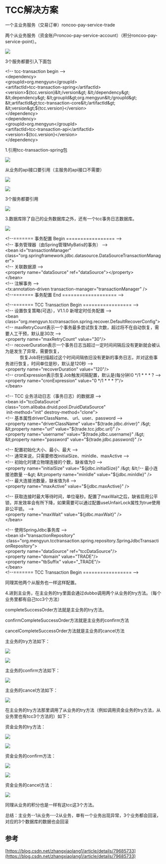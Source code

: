 # TCC解决方案

一个主业务服务（交易订单）roncoo-pay-service-trade

两个从业务服务（资金账户roncoo-pay-service-account）（积分roncoo-pay-service-point）。



![](/assets/import-tcc-01.png)  


3个服务都要引入下面包

&lt;!-- tcc-transaction begin --&gt;  
&lt;dependency&gt;  
&lt;groupId&gt;org.mengyun&lt;/groupId&gt;  
&lt;artifactId&gt;tcc-transaction-spring&lt;/artifactId&gt;  
&lt;version&gt;${tcc.version}&lt;/version&gt;  
&lt;/dependency&gt;  
&lt;dependency&gt;  
&lt;groupId&gt;org.mengyun&lt;/groupId&gt;  
&lt;artifactId&gt;tcc-transaction-core&lt;/artifactId&gt;  
&lt;version&gt;${tcc.version}&lt;/version&gt;  
&lt;/dependency&gt;  
&lt;dependency&gt;  
&lt;groupId&gt;org.mengyun&lt;/groupId&gt;  
&lt;artifactId&gt;tcc-transaction-api&lt;/artifactId&gt;  
&lt;version&gt;${tcc.version}&lt;/version&gt;  
&lt;/dependency&gt;  


1.引用tcc-transaction-spring包

![](/assets/import-tcc-02.png)  


从业务的api接口要引用（主服务的api接口不需要）

![](/assets/import-tcc-03.png)  


![](/assets/import-tcc-04.png)  


3个服务都要引用

![](/assets/import-tcc-05.png)  


3.数据库除了自己的业务数据库之外，还有一个tcc事务日志数据库。

![](/assets/import-tcc-06.png)  


&lt;!--======= 事务配置 Begin ================= --&gt;  
&lt;!-- 事务管理器（由Spring管理MyBatis的事务） --&gt;  
&lt;bean id="transactionManager"  
class="org.springframework.jdbc.datasource.DataSourceTransactionManager"&gt;  
&lt;!-- 关联数据源 --&gt;  
&lt;property name="dataSource" ref="dataSource"&gt;&lt;/property&gt;  
&lt;/bean&gt;  
&lt;!-- 注解事务 --&gt;  
&lt;tx:annotation-driven transaction-manager="transactionManager" /&gt;  
&lt;!--======= 事务配置 End =================== --&gt;  
  
  
&lt;!--======= TCC Transaction Begin ================= --&gt;  
&lt;!-- 设置恢复策略\(可选），V1.1.0 新增定时任务配置 --&gt;  
&lt;bean class="org.mengyun.tcctransaction.spring.recover.DefaultRecoverConfig"&gt;  
&lt;!-- maxRetryCount表示一个事务最多尝试恢复次数，超过将不在自动恢复，需要人工干预，默认是30次 --&gt;  
&lt;property name="maxRetryCount" value="30"/&gt;  
&lt;!-- recoverDuration表示一个事务日志当超过一定时间间隔后没有更新就会被认为是发生了异常，需要恢复，  
            恢复Job将扫描超过这个时间间隔依旧没有更新的事务日志，并对这些事务进行恢复，时间单位是秒，默认是120秒 --&gt;  
&lt;property name="recoverDuration" value="120"/&gt;  
&lt;!-- cronExpression表示恢复Job触发间隔配置，默认是\(每分钟\)0 \*/1 \* \* \* ? --&gt;  
&lt;property name="cronExpression" value="0 \*/1 \* \* \* ?"/&gt;  
&lt;/bean&gt;  
  
&lt;!-- TCC 业务活动日志（事务日志）的数据源 --&gt;  
&lt;bean id="tccDataSource" class="com.alibaba.druid.pool.DruidDataSource"  
 init-method="init" destroy-method="clone"&gt;  
&lt;!-- 基本属性driverClassName、 url、user、password --&gt;  
&lt;property name="driverClassName" value="${trade.jdbc.driver}" /&gt;  
&lt;property name="url" value="${trade.tcc.jdbc.url}" /&gt;  
&lt;property name="username" value="${trade.jdbc.username}" /&gt;  
&lt;property name="password" value="${trade.jdbc.password}" /&gt;  
  
  
&lt;!-- 配置初始化大小、最小、最大 --&gt;  
&lt;!-- 通常来说，只需要修改initialSize、minIdle、maxActive --&gt;  
&lt;!-- 初始化时建立物理连接的个数，缺省值为0 --&gt;  
&lt;property name="initialSize" value="${jdbc.initialSize}" /&gt;  
&lt;!-- 最小连接池数量 --&gt;  
&lt;property name="minIdle" value="${jdbc.minIdle}" /&gt;  
&lt;!-- 最大连接池数量，缺省值为8 --&gt;  
&lt;property name="maxActive" value="${jdbc.maxActive}" /&gt;  
  
  
&lt;!-- 获取连接时最大等待时间，单位毫秒。配置了maxWait之后，缺省启用公平锁，并发效率会有所下降，如果需要可以通过配置useUnfairLock属性为true使用非公平锁。 --&gt;  
&lt;property name="maxWait" value="${jdbc.maxWait}" /&gt;  
&lt;/bean&gt;  
  
  
&lt;!-- 使用SpringJdbc事务库 --&gt;  
&lt;bean id="transactionRepository"  
 class="org.mengyun.tcctransaction.spring.repository.SpringJdbcTransactionRepository"&gt;  
&lt;property name="dataSource" ref="tccDataSource"/&gt;  
&lt;property name="domain" value="TRADE"/&gt;  
&lt;property name="tbSuffix" value="\_TRADE"/&gt;  
&lt;/bean&gt;  
&lt;!--======= TCC Transaction Begin ================= --&gt;  


同理其他两个从服务也一样这样配置。

4.进到主业务，在主业务的try里面会通过dubbo调用两个从业务的try方法。（每个业务里都有自己tcc3个方法）

completeSuccessOrder方法就是主业务的try方法。  


confirmCompleteSuccessOrder方法就是主业务的confirm方法  


cancelCompleteSuccessOrder方法就是主业务的cancel方法

主业务的try方法如下：

![](/assets/import-tcc-07.png)  


![](/assets/import-tcc-08.png)  


主业务的confirm方法如下：  


![](/assets/import-tcc-09.png)  


主业务的cancel方法如下：  


![](/assets/import-tcc-10.png)  


在主业务的try方法那里调用了从业务的try方法（例如调用资金业务的try方法，从业务里也有tcc3个方法的）如下：

资金业务的try方法：

![](/assets/import-tcc-11.png)  


![](/assets/import-tcc-12.png)  


资金业务的confirm方法：  


![](/assets/import-tcc-13.png)  


![](/assets/import-tcc-14.png)  


资金业务的cancel方法：  


![](/assets/import-tcc-15.png)  


同理从业务的积分也是一样有这tcc这3个方法。

总结：主业务--1从业务---2从业务，单有一个业务出现异常，3个业务都会回滚，对应的3个数据库的数据也会回滚

## 参考

[https://blog.csdn.net/zhangxiaolang1/article/details/79685733](https://blog.csdn.net/zhangxiaolang1/article/details/79685733)

